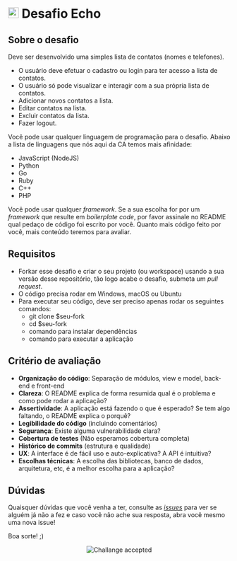 # <img src="https://avatars1.githubusercontent.com/u/42723118?s=200&v=4" alt="CA" width="24" /> Desafio Echo

## Sobre o desafio

Deve ser desenvolvido uma simples lista de contatos (nomes e telefones).

- O usuário deve efetuar o cadastro ou login para ter acesso a lista de contatos.
- O usuário só pode visualizar e interagir com a sua própria lista de contatos.
- Adicionar novos contatos a lista.
- Editar contatos na lista.
- Excluir contatos da lista.
- Fazer logout.

Você pode usar qualquer linguagem de programação para o desafio. Abaixo a lista de linguagens que nós aqui da CA temos mais afinidade:
- JavaScript (NodeJS)
- Python
- Go
- Ruby
- C++
- PHP

Você pode usar qualquer _framework_. Se a sua escolha for por um _framework_ que resulte em _boilerplate code_, por favor assinale no README qual pedaço de código foi escrito por você. Quanto mais código feito por você, mais conteúdo teremos para avaliar.

## Requisitos
- Forkar esse desafio e criar o seu projeto (ou workspace) usando a sua versão desse repositório, tão logo acabe o desafio, submeta um *pull request*.
- O código precisa rodar em Windows, macOS ou Ubuntu
- Para executar seu código, deve ser preciso apenas rodar os seguintes comandos:
  - git clone $seu-fork
  - cd $seu-fork
  - comando para instalar dependências
  - comando para executar a aplicação


## Critério de avaliação

- **Organização do código**: Separação de módulos, view e model, back-end e front-end
- **Clareza**: O README explica de forma resumida qual é o problema e como pode rodar a aplicação?
- **Assertividade**: A aplicação está fazendo o que é esperado? Se tem algo faltando, o README explica o porquê?
- **Legibilidade do código** (incluindo comentários)
- **Segurança**: Existe alguma vulnerabilidade clara?
- **Cobertura de testes** (Não esperamos cobertura completa)
- **Histórico de commits** (estrutura e qualidade)
- **UX**: A interface é de fácil uso e auto-explicativa? A API é intuitiva?
- **Escolhas técnicas**: A escolha das bibliotecas, banco de dados, arquitetura, etc, é a melhor escolha para a aplicação?

## Dúvidas

Quaisquer dúvidas que você venha a ter, consulte as [_issues_](https://github.com/cybers-athletic/challenge-echo/issues) para ver se alguém já não a fez e caso você não ache sua resposta, abra você mesmo uma nova issue!

Boa sorte! ;)

<p align="center">
  <img src="https://github.com/cybers-athletic/challenge-bravo/ca.jpg" alt="Challange accepted" />
</p>
